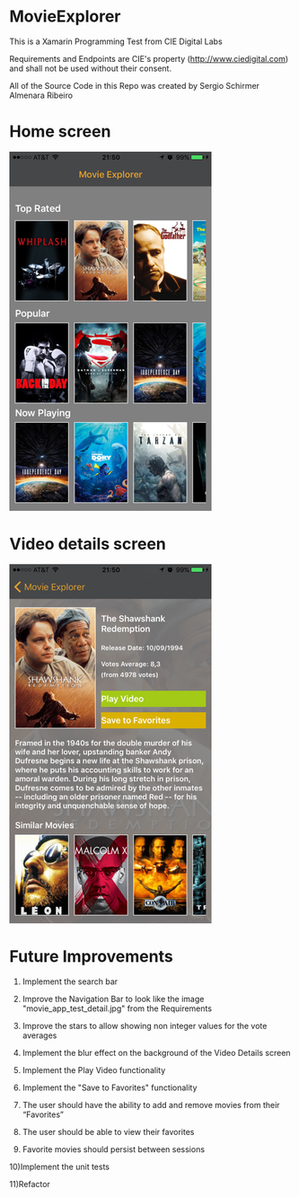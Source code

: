 # MovieExplorer
This is a Xamarin Programming Test from CIE Digital Labs

Requirements and Endpoints are CIE's property (http://www.ciedigital.com) and shall not be used without their consent.

All of the Source Code in this Repo was created by Sergio Schirmer Almenara Ribeiro

# Home screen
![Home Screen](https://raw.githubusercontent.com/sergioribeiro/MovieExplorer/master/MovieExplorer/Resources/HomeScreen.PNG)

# Video details screen
![Video Screen](https://raw.githubusercontent.com/sergioribeiro/MovieExplorer/master/MovieExplorer/Resources/VideoScreen.PNG)

# Future Improvements
1) Implement the search bar

2) Improve the Navigation Bar to look like the image "movie_app_test_detail.jpg" from the Requirements

3) Improve the stars to allow showing non integer values for the vote averages

4) Implement the blur effect on the background of the Video Details screen

5) Implement the Play Video functionality

6) Implement the "Save to Favorites" functionality

7) The user should have the ability to add and remove movies from their “Favorites”

8) The user should be able to view their favorites

9) Favorite movies should persist between sessions

10)Implement the unit tests

11)Refactor
